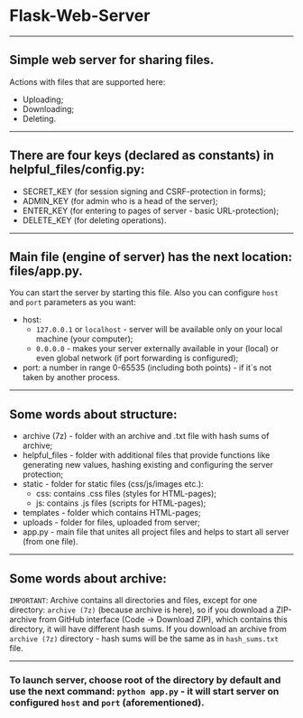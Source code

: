 # Flask-Web-Server

---

## Simple web server for sharing files.

Actions with files that are supported here:
- Uploading;
- Downloading;
- Deleting.

---

## There are four keys (declared as constants) in helpful_files/config.py:

- SECRET_KEY (for session signing and CSRF-protection in forms);
- ADMIN_KEY (for admin who is a head of the server);
- ENTER_KEY (for entering to pages of server - basic URL-protection);
- DELETE_KEY (for deleting operations).

---

## Main file (engine of server) has the next location: files/app.py.
You can start the server by starting this file.
Also you can configure `host` and `port` parameters as you want:
- host:
    - `127.0.0.1` or `localhost` - server will be available only on your local machine (your computer);
    - `0.0.0.0` - makes your server externally available in your (local) or even global network (if port forwarding is configured);
- port:
    a number in range 0-65535 (including both points) - if it`s not taken by another process.

---

## Some words about structure:
- archive (7z) - folder with an archive and .txt file with hash sums of archive;
- helpful_files - folder with additional files that provide functions like generating new values, hashing existing and configuring the server protection;
- static - folder for static files (css/js/images etc.):
    - css: contains .css files (styles for HTML-pages);
    - js: contains .js files (scripts for HTML-pages);
- templates - folder which contains HTML-pages;
- uploads - folder for files, uploaded from server;
- app.py - main file that unites all project files and helps to start all server (from one file).

---

## Some words about archive:
`IMPORTANT`: Archive contains all directories and files, except for one directory: `archive (7z)` (because archive is here), so if you download a ZIP-archive from GitHub interface (Code -> Download ZIP), which contains this directory, it will have different hash sums. If you download an archive from `archive (7z)` directory - hash sums will be the same as in `hash_sums.txt` file.

---

### To launch server, choose root of the directory by default and use the next command: `python app.py` - it will start server on configured `host` and `port` (aforementioned).